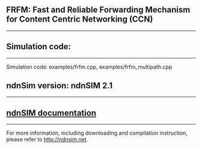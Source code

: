 FRFM: Fast and Reliable Forwarding  Mechanism for Content Centric Networking (CCN)
---------------------------------------------
---------------------------------------------
Simulation code:
---------------------------------------------
---------------------------------------------
Simulation code: examples/frfm.cpp, examples/frfm_multipath.cpp

ndnSim version: ndnSIM 2.1
---------------------------------------------
---------------------------------------------

[ndnSIM documentation](http://ndnsim.net)
---------------------------------------------
---------------------------------------------
For more information, including downloading and compilation instruction, please refer to
http://ndnsim.net.
